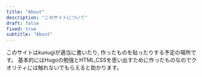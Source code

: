 ```yaml
---
title: "About"
description: "このサイトについて"
draft: false
fixed: true
subtitle: "About"
---
```


このサイトはkunugiが適当に書いたり,
作ったものを貼ったりする予定の場所です。
基本的にはHugoの勉強とHTML,CSSを思い出すために作ったものなのでクオリティには触れないでもらえると助かります。
